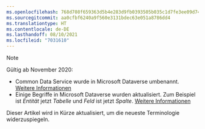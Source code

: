 ```yaml
---
ms.openlocfilehash: 768d708f659363d5b4e283d9fb0393505b035c1d7fe3ee09d74ea17eab87a8f0
ms.sourcegitcommit: aa0cfbf6240a9f560e3131bdec63e051a8786dd4
ms.translationtype: HT
ms.contentlocale: de-DE
ms.lasthandoff: 08/10/2021
ms.locfileid: "7031610"
---
```

> [!NOTE]
> Gültig ab November 2020:
> - Common Data Service wurde in Microsoft Dataverse umbenannt. [Weitere Informationen](https://aka.ms/PAuAppBlog)
> - Einige Begriffe in Microsoft Dataverse wurden aktualisiert. Zum Beispiel ist *Entität* jetzt *Tabelle* und *Feld* ist jetzt *Spalte*. [Weitere Informationen](/powerapps/maker/data-platform/data-platform-intro)
>
> Dieser Artikel wird in Kürze aktualisiert, um die neueste Terminologie widerzuspiegeln.